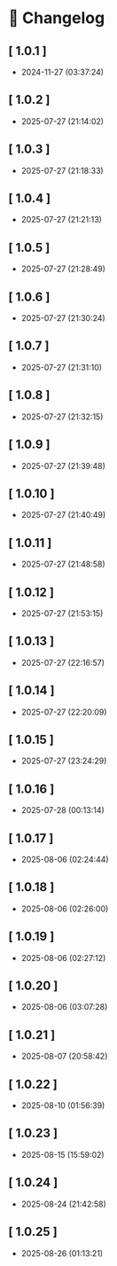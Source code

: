 # 📝 Changelog

## \[ 1.0.1 \]

- 2024-11-27 (03:37:24)
## \[ 1.0.2 \]

- 2025-07-27 (21:14:02)

## \[ 1.0.3 \]

- 2025-07-27 (21:18:33)

## \[ 1.0.4 \]

- 2025-07-27 (21:21:13)

## \[ 1.0.5 \]

- 2025-07-27 (21:28:49)

## \[ 1.0.6 \]

- 2025-07-27 (21:30:24)

## \[ 1.0.7 \]

- 2025-07-27 (21:31:10)

## \[ 1.0.8 \]

- 2025-07-27 (21:32:15)

## \[ 1.0.9 \]

- 2025-07-27 (21:39:48)

## \[ 1.0.10 \]

- 2025-07-27 (21:40:49)

## \[ 1.0.11 \]

- 2025-07-27 (21:48:58)

## \[ 1.0.12 \]

- 2025-07-27 (21:53:15)

## \[ 1.0.13 \]

- 2025-07-27 (22:16:57)

## \[ 1.0.14 \]

- 2025-07-27 (22:20:09)

## \[ 1.0.15 \]

- 2025-07-27 (23:24:29)

## \[ 1.0.16 \]

- 2025-07-28 (00:13:14)

## \[ 1.0.17 \]

- 2025-08-06 (02:24:44)

## \[ 1.0.18 \]

- 2025-08-06 (02:26:00)

## \[ 1.0.19 \]

- 2025-08-06 (02:27:12)

## \[ 1.0.20 \]

- 2025-08-06 (03:07:28)

## \[ 1.0.21 \]

- 2025-08-07 (20:58:42)

## \[ 1.0.22 \]

- 2025-08-10 (01:56:39)

## \[ 1.0.23 \]

- 2025-08-15 (15:59:02)

## \[ 1.0.24 \]

- 2025-08-24 (21:42:58)

## \[ 1.0.25 \]

- 2025-08-26 (01:13:21)
